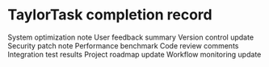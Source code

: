 # TaylorTask completion record
System optimization note
User feedback summary
Version control update
Security patch note
Performance benchmark
Code review comments
Integration test results
Project roadmap update
Workflow monitoring update
